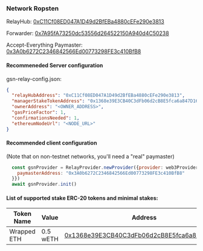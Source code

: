 ### Network Ropsten

RelayHub: [0xC11Cf08ED047A1D49d2BfEBa4880cEFe290e3813](https://ropsten.etherscan.io/address/0xC11Cf08ED047A1D49d2BfEBa4880cEFe290e3813)

Forwarder: [0x7A95fA73250dc53556d264522150A940d4C50238](https://ropsten.etherscan.io/address/0x7A95fA73250dc53556d264522150A940d4C50238)

Accept-Everything Paymaster: [0x3A0b6272C2346842566Ed00773298FE3c410BfB8](https://ropsten.etherscan.io/address/0x3A0b6272C2346842566Ed00773298FE3c410BfB8)

#### Recommeneded Server configuration
gsn-relay-config.json:
```json
{
  "relayHubAddress": "0xC11Cf08ED047A1D49d2BfEBa4880cEFe290e3813",
  "managerStakeTokenAddress": "0x1368e39E3CB40C3dFb06d2cB8E5fca6a847D16E6",
  "ownerAddress": "<OWNER_ADDRESS>",
  "gasPriceFactor": 1,
  "confirmationsNeeded": 1,
  "ethereumNodeUrl": "<NODE_URL>"
}
```

#### Recommended client configuration
(Note that on non-testnet networks, you'll need a "real" paymaster)
```js
  const gsnProvider = RelayProvider.newProvider({provider: web3Provider, config: {
    paymasterAddress: "0x3A0b6272C2346842566Ed00773298FE3c410BfB8"
  }})
  await gsnProvider.init()
```



#### List of supported stake ERC-20 tokens and minimal stakes:

| Token Name  | Value    | Address                                                                                                                       |
|-------------|----------|-------------------------------------------------------------------------------------------------------------------------------|
| Wrapped ETH | 0.5 wETH | [0x1368e39E3CB40C3dFb06d2cB8E5fca6a847D16E6](https://ropsten.etherscan.io/address/0x1368e39E3CB40C3dFb06d2cB8E5fca6a847D16E6) |
